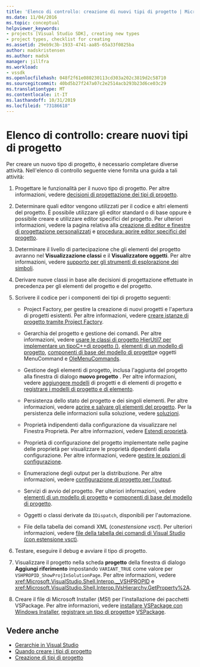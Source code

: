 ```yaml
---
title: 'Elenco di controllo: creazione di nuovi tipi di progetto | Microsoft Docs'
ms.date: 11/04/2016
ms.topic: conceptual
helpviewer_keywords:
- projects [Visual Studio SDK], creating new types
- project types, checklist for creating
ms.assetid: 29eb9c3b-1933-4741-aa85-65a33f0825ba
author: madskristensen
ms.author: madsk
manager: jillfra
ms.workload:
- vssdk
ms.openlocfilehash: 048f2f61e080230113cd303a202c3819d2c58710
ms.sourcegitcommit: 40bd5b27f247a07c2e2514acb293b23d6ce03c29
ms.translationtype: MT
ms.contentlocale: it-IT
ms.lasthandoff: 10/31/2019
ms.locfileid: "73186618"
---
```

# <a name="checklist-create-new-project-types"></a>Elenco di controllo: creare nuovi tipi di progetto
Per creare un nuovo tipo di progetto, è necessario completare diverse attività. Nell'elenco di controllo seguente viene fornita una guida a tali attività:

1. Progettare le funzionalità per il nuovo tipo di progetto. Per altre informazioni, vedere [decisioni di progettazione dei tipi di progetto](../../extensibility/internals/project-type-design-decisions.md).

2. Determinare quali editor vengono utilizzati per il codice e altri elementi del progetto. È possibile utilizzare gli editor standard o di base oppure è possibile creare e utilizzare editor specifici del progetto. Per ulteriori informazioni, vedere la pagina relativa alla [creazione di editor e finestre di progettazione personalizzati](../../extensibility/creating-custom-editors-and-designers.md) e [procedura: aprire editor specifici del progetto](../../extensibility/how-to-open-project-specific-editors.md).

3. Determinare il livello di partecipazione che gli elementi del progetto avranno nel **Visualizzazione classi** e il **Visualizzatore oggetti**. Per altre informazioni, vedere [supporto per gli strumenti di esplorazione dei simboli](../../extensibility/internals/supporting-symbol-browsing-tools.md).

4. Derivare nuove classi in base alle decisioni di progettazione effettuate in precedenza per gli elementi del progetto e del progetto.

5. Scrivere il codice per i componenti dei tipi di progetto seguenti:

    - Project Factory, per gestire la creazione di nuovi progetti e l'apertura di progetti esistenti. Per altre informazioni, vedere [creare istanze di progetto tramite Project Factory](../../extensibility/internals/creating-project-instances-by-using-project-factories.md).

    - Gerarchia del progetto e gestione dei comandi. Per altre informazioni, vedere [usare le classi di progetto HierUtil7 per implementare un tipoC++di progetto ()](https://msdn.microsoft.com/library/a5c16a09-94a2-46ef-87b5-35b815e2f346), [elementi di un modello di progetto](../../extensibility/internals/elements-of-a-project-model.md), [componenti di base del modello di progetto](../../extensibility/internals/project-model-core-components.md)e oggetti MenuCommand e [OleMenuCommands](/visualstudio/extensibility/menucommands-vs-olemenucommands?view=vs-2015).

    - Gestione degli elementi di progetto, inclusa l'aggiunta del progetto alla finestra di dialogo **nuovo progetto** . Per altre informazioni, vedere [aggiungere modelli](../../extensibility/internals/adding-project-and-project-item-templates.md) di progetti e di elementi di progetto e [registrare i modelli di progetto e di elemento](../../extensibility/internals/registering-project-and-item-templates.md).

    - Persistenza dello stato del progetto e dei singoli elementi. Per altre informazioni, vedere [aprire e salvare gli elementi del progetto](../../extensibility/internals/opening-and-saving-project-items.md). Per la persistenza delle informazioni sulla soluzione, vedere [soluzioni](../../extensibility/internals/solutions-overview.md).

    - Proprietà indipendenti dalla configurazione da visualizzare nel Finestra Proprietà. Per altre informazioni, vedere [Estendi proprietà](../../extensibility/internals/extending-properties.md).

    - Proprietà di configurazione del progetto implementate nelle pagine delle proprietà per visualizzare le proprietà dipendenti dalla configurazione. Per altre informazioni, vedere [gestire le opzioni di configurazione](../../extensibility/internals/managing-configuration-options.md).

    - Enumerazione degli output per la distribuzione. Per altre informazioni, vedere [configurazione di progetto per l'output](../../extensibility/internals/project-configuration-for-output.md).

    - Servizi di avvio del progetto. Per ulteriori informazioni, vedere [elementi di un modello di progetto](../../extensibility/internals/elements-of-a-project-model.md) e [componenti di base del modello di progetto](../../extensibility/internals/project-model-core-components.md).

    - Oggetti o classi derivate da `IDispatch`, disponibili per l'automazione.

    - File della tabella dei comandi XML (con*estensione vsct*). Per ulteriori informazioni, vedere [file della tabella dei comandi di Visual Studio (con estensione vsct)](../../extensibility/internals/visual-studio-command-table-dot-vsct-files.md).

6. Testare, eseguire il debug e avviare il tipo di progetto.

7. Visualizzare il progetto nella scheda **progetto** della finestra di dialogo **Aggiungi riferimento** impostando `VARIANT_TRUE` come valore per `VSHPROPID_ShowProjInSolutionPage`. Per altre informazioni, vedere <xref:Microsoft.VisualStudio.Shell.Interop.__VSHPROPID> e <xref:Microsoft.VisualStudio.Shell.Interop.IVsHierarchy.GetProperty%2A>.

8. Creare il file di Microsoft Installer (*MSI*) per l'installazione dei pacchetti VSPackage. Per altre informazioni, vedere [installare VSPackage con Windows Installer](../../extensibility/internals/installing-vspackages-with-windows-installer.md), [registrare un tipo di progetto](../../extensibility/internals/registering-a-project-type.md)e [VSPackage](../../extensibility/internals/vspackages.md).

## <a name="see-also"></a>Vedere anche
- [Gerarchie in Visual Studio](../../extensibility/internals/hierarchies-in-visual-studio.md)
- [Quando creare i tipi di progetto](../../extensibility/internals/when-to-create-project-types.md)
- [Creazione di tipi di progetto](../../extensibility/internals/creating-project-types.md)